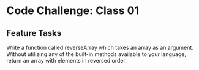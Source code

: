 # Code Challenge: Class 01

## Feature Tasks

Write a function called reverseArray which takes an array as an argument. Without utilizing any of the built-in methods available to your language, return an array with elements in reversed order.
